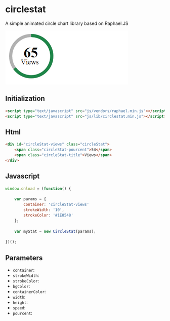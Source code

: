 # circlestat
A simple animated circle chart library based on Raphael.JS

![Preview](./previews/screenshot1.png "Preview")

## Initialization

```html
<script type="text/javascript" src="js/vendors/raphael.min.js"></script>
<script type="text/javascript" src="js/lib/circlestat.min.js"></script>
```

## Html

```html
<div id="circleStat-views" class="circleStat">
    <span class="circleStat-pourcent">54</span>
    <span class="circleStat-title">Views</span>
</div>
```

## Javascript

```js
window.onload = (function() {
    
    var params = {
        container: 'circleStat-views'
        strokeWidth: '10',
        strokeColor: '#1E8548'
    };

    var myStat = new CircleStat(params);

})();
```

## Parameters

- `container`: 
- `strokeWidth`: 
- `strokeColor`:
- `bgColor`: 
- `containerColor`:
- `width`: 
- `height`:
- `speed`: 
- `pourcent`:
